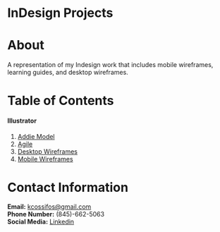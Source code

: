 # InDesign Projects

# About  
A representation of my Indesign work that includes mobile wireframes, learning guides, and desktop wireframes. 

# Table of Contents  

#### Illustrator    
1) [Addie Model](https://github.com/kcossifos/InDesign/tree/master/Addie)    
2) [Agile](https://github.com/kcossifos/InDesign/tree/master/Agile)  
3) [Desktop Wireframes](https://github.com/kcossifos/InDesign/tree/master/HomeScreen)  
4) [Mobile Wireframes](https://github.com/kcossifos/InDesign/tree/master/OneLook)  

# Contact Information    
**Email:** kcossifos@gmail.com  
**Phone Number:** (845)-662-5063  
**Social Media:** [Linkedin](https://www.linkedin.com/in/kcossifos/)  
